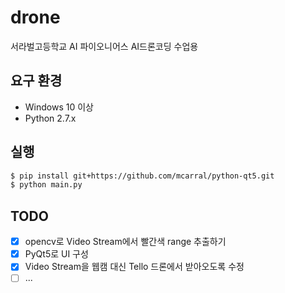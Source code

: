 # drone

서라벌고등학교 AI 파이오니어스 AI드론코딩 수업용

## 요구 환경

- Windows 10 이상
- Python 2.7.x

## 실행

```bash
$ pip install git+https://github.com/mcarral/python-qt5.git
$ python main.py
```

## TODO

- [x] opencv로 Video Stream에서 빨간색 range 추출하기
- [x] PyQt5로 UI 구성
- [x] Video Stream을 웹캠 대신 Tello 드론에서 받아오도록 수정
- [ ] ...
